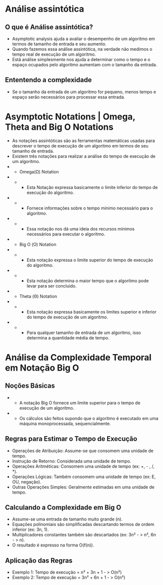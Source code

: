 # Análise assintótica
## O que é Análise assintótica?
- Asymptotic analysis ajuda a avaliar o desempenho de um algoritmo em termos de tamanho de entrada e seu aumento.
- Quando fazemos essa análise assintótica, na verdade não medimos o tempo real de execução de um algoritmo.
- Está análise simplesmente nos ajuda a determinar como o tempo e o espaço ocupados pelo algoritmo aumentam com o 
  tamanho da entrada.

## Ententendo a complexidade
- Se o tamanho da entrada de um algoritmo for pequeno, menos tempo e espaço serão necessários para processar essa 
  entrada.

# Asymptotic Notations | Omega, Theta and Big O Notations
- As notações assintóticas são as ferramentas matemáticas usadas para descrever o tempo de execução de um algoritmo 
  em termos de seu tamanho de entrada.
- Existem três notações para realizar a análise do tempo de execução de um algoritmo.
- - Omega(Ω) Notation
- - - Esta Notação expressa basicamente o limite inferior do tempo de execução do algoritmo.
- - - Fornece informações sobre o tempo mínimo necessário para o algoritmo.
- - - Essa notação nos dá uma ideia dos recursos mínimos necessários para executar o algoritmo.
- - Big O (Ο) Notation
- - - Esta notação expressa o limite superior do tempo de execução do algoritmo.
- - - Esta notação determina o maior tempo que o algoritmo pode levar para ser concluido.
- - Theta (Θ) Notation
- - - Esta notação expressa basicamente os limites superior e inferior do tempo de execução de um algoritmo.
- - - Para qualquer tamanho de entrada de um algoritmo, isso determina a quantidade média de tempo.

# Análise da Complexidade Temporal em Notação Big O
## Noções Básicas
- - A notação Big O fornece um limite superior para o tempo de execução de um algoritmo.
- - Os cálculos são feitos supondo que o algoritmo é executado em uma máquina monoprocessada, sequencialmente.

## Regras para Estimar o Tempo de Execução
- Operações de Atribuição: Assume-se que consomem uma unidade de tempo.
- Instrução de Retorno: Considerada uma unidade de tempo.
- Operações Aritméticas: Consomem uma unidade de tempo (ex: +, - , /, *).
- Operações Lógicas: Também consomem uma unidade de tempo (ex: E, OU, negação).
- Outras Operações Simples: Geralmente estimadas em uma unidade de tempo.

## Calculando a Complexidade em Big O
- Assume-se uma entrada de tamanho muito grande (n).
- Equações polinomiais são simplificadas descartando termos de ordem inferior (ex: 3n, 1).
- Multiplicadores constantes também são descartados (ex: 3n² - > n², 6n - > n).
- O resultado é expresso na forma O(f(n)).

## Aplicação das Regras
- Exemplo 1: Tempo de execução = n² + 3n + 1 - > O(n²)
- Exemplo 2: Tempo de execução = 3n² + 6n + 1 - > O(n²)

